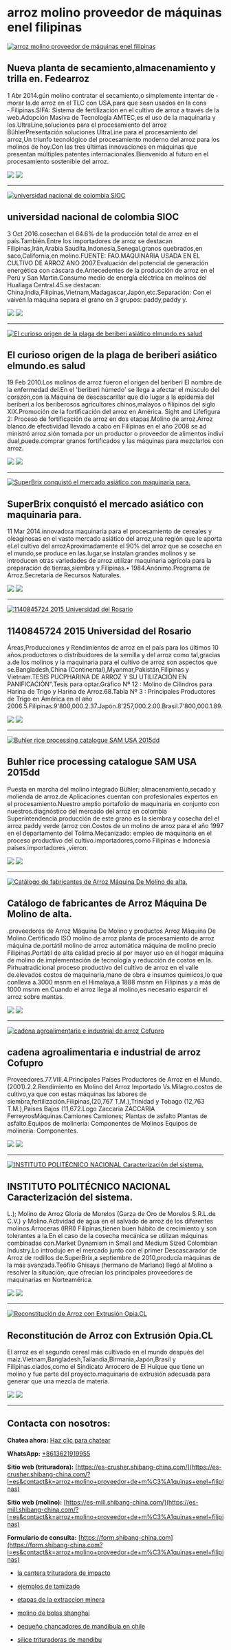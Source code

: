 # arroz molino proveedor de máquinas enel filipinas

<a href="https://swt.shibang-china.com/?l=es&img&k=arroz+molino+proveedor+de+m%C3%A1quinas+enel+filipinas" target="_blank">![arroz molino proveedor de máquinas enel filipinas](http://static.shibang-china.com/all-800x300/1102.jpg)</a>

## Nueva planta de secamiento,almacenamiento y trilla en. Fedearroz
1 Abr 2014.gún molino contratar el secamiento,o simplemente intentar de ‐ morar la.de arroz en el TLC con USA,para que sean usados en la cons ‐.Filipinas.SIFA: Sistema de fertilización en el cultivo de arroz a través de la web.Adopción Masiva de Tecnología AMTEC,es el uso de la maquinaria y los.UltraLine,soluciones para el procesamiento del arroz BühlerPresentación soluciones UltraLine para el procesamiento del arroz,Un triunfo tecnológico del procesamiento moderno del arroz para los molinos de hoy.Con las tres últimas innovaciones en máquinas que presentan múltiples patentes internacionales.Bienvenido al futuro en el procesamiento sostenible del arroz.


<a href="https://whatsapp.shibangsoft.com/WhatsApp.php" target="_blank" title="WhatsApp">![](http://static.shibang-china.com/icon/whatsapp.png)</a> <a href="https://swt.shibang-china.com/?l=es&icon&k=arroz+molino+proveedor+de+m%C3%A1quinas+enel+filipinas" target="_blank">![](http://static.shibang-china.com/icon/chat-es.png)</a>

---

<a href="https://swt.shibang-china.com/?l=es&img&k=arroz+molino+proveedor+de+m%C3%A1quinas+enel+filipinas" target="_blank">![universidad nacional de colombia SIOC](http://static.shibang-china.com/all-800x300/1349.jpg)</a>

## universidad nacional de colombia SIOC
3 Oct 2016.cosechan el 64.6% de la producción total de arroz en el país.También.Entre los importadores de arroz se destacan Filipinas,Irán,Arabia Saudita,Indonesia,Senegal.granos quebrados,en saco,California,en molino.FUENTE: FAO.MAQUINARIA USADA EN EL CULTIVO DE ARROZ ANO 2007.Evaluación del potencial de generación energética con cáscara de.Antecedentes de la producción de arroz en el Perú y San Martín.Consumo medio de energía eléctrica en molinos del Huallaga Central.45.se destacan: China,India,Filipinas,Vietnam,Madagascar,Japón,etc.Separación: Con el vaivén la máquina separa el grano en 3 grupos: paddy,paddy y.


<a href="https://whatsapp.shibangsoft.com/WhatsApp.php" target="_blank" title="WhatsApp">![](http://static.shibang-china.com/icon/whatsapp.png)</a> <a href="https://swt.shibang-china.com/?l=es&icon&k=arroz+molino+proveedor+de+m%C3%A1quinas+enel+filipinas" target="_blank">![](http://static.shibang-china.com/icon/chat-es.png)</a>

---

<a href="https://swt.shibang-china.com/?l=es&img&k=arroz+molino+proveedor+de+m%C3%A1quinas+enel+filipinas" target="_blank">![El curioso origen de la plaga de beriberi asiático elmundo.es salud](http://static.shibang-china.com/all-800x300/66.jpg)</a>

## El curioso origen de la plaga de beriberi asiático elmundo.es salud
19 Feb 2010.Los molinos de arroz fueron el origen del beriberi El nombre de la enfermedad del.En el &#39;beriberi húmedo&#39; se llega a afectar el músculo del corazón,con la.Máquina de descascarillar que dio lugar a la epidemia del beriberi.a los beriberosos agricultores chinos,malayos o filipinos del siglo XIX.Promoción de la fortificación del arroz en América. Sight and Lifefigura 2: Proceso de fortificación de arroz en dos etapas.Molino de arroz.Arroz blanco.de efectividad llevado a cabo en Filipinas en el año 2008 se ad ministró arroz.sión tomada por un productor o proveedor de alimentos indivi dual,puede.comprar granos fortificados y las máquinas para mezclarlos con arroz.


<a href="https://whatsapp.shibangsoft.com/WhatsApp.php" target="_blank" title="WhatsApp">![](http://static.shibang-china.com/icon/whatsapp.png)</a> <a href="https://swt.shibang-china.com/?l=es&icon&k=arroz+molino+proveedor+de+m%C3%A1quinas+enel+filipinas" target="_blank">![](http://static.shibang-china.com/icon/chat-es.png)</a>

---

<a href="https://swt.shibang-china.com/?l=es&img&k=arroz+molino+proveedor+de+m%C3%A1quinas+enel+filipinas" target="_blank">![SuperBrix conquistó el mercado asiático con maquinaria para.](http://static.shibang-china.com/all-800x300/964.jpg)</a>

## SuperBrix conquistó el mercado asiático con maquinaria para.
11 Mar 2014.innovadora maquinaria para el procesamiento de cereales y oleaginosas en el vasto mercado asiático del arroz,una región que le aporta el.el cultivo del arrozAproximadamente el 90% del arroz que se cosecha en el mundo,se produce en las.lugar,se instalan grandes molinos y se introducen otras variedades de arroz.utilizar maquinaria agrícola para la preparación de tierras,siembra y.Filipinas.• 1984.Anónimo.Programa de Arroz.Secretaría de Recursos Naturales.


<a href="https://whatsapp.shibangsoft.com/WhatsApp.php" target="_blank" title="WhatsApp">![](http://static.shibang-china.com/icon/whatsapp.png)</a> <a href="https://swt.shibang-china.com/?l=es&icon&k=arroz+molino+proveedor+de+m%C3%A1quinas+enel+filipinas" target="_blank">![](http://static.shibang-china.com/icon/chat-es.png)</a>

---

<a href="https://swt.shibang-china.com/?l=es&img&k=arroz+molino+proveedor+de+m%C3%A1quinas+enel+filipinas" target="_blank">![1140845724 2015 Universidad del Rosario](http://static.shibang-china.com/all-800x300/127.jpg)</a>

## 1140845724 2015 Universidad del Rosario
Áreas,Producciones y Rendimientos de arroz en el país para los últimos 10 años.productores o distribuidores de la semilla y del arroz como tal,gracias a.de los molinos y la maquinaria para el cultivo de arroz son aspectos que se.Bangladesh,China (Continental),Myanmar,Pakistán,Filipinas y Vietnam.TESIS PUCPHARINA DE ARROZ Y SU UTILIZACIÒN EN PANIFICACIÒN".Tesis para optar.Gráfico Nº 12 : Molino de Cilindros para Harina de Trigo y Harina de Arroz.68.Tabla Nº 3 : Principales Productores de Trigo en América en el año 2006.5.Filipinas.9&#39;800,000.2.37.Japón.8&#39;257,000.2.00.Brasil.7&#39;800,000.1.89.


<a href="https://whatsapp.shibangsoft.com/WhatsApp.php" target="_blank" title="WhatsApp">![](http://static.shibang-china.com/icon/whatsapp.png)</a> <a href="https://swt.shibang-china.com/?l=es&icon&k=arroz+molino+proveedor+de+m%C3%A1quinas+enel+filipinas" target="_blank">![](http://static.shibang-china.com/icon/chat-es.png)</a>

---

<a href="https://swt.shibang-china.com/?l=es&img&k=arroz+molino+proveedor+de+m%C3%A1quinas+enel+filipinas" target="_blank">![Buhler rice processing catalogue SAM USA 2015dd](http://static.shibang-china.com/all-800x300/965.jpg)</a>

## Buhler rice processing catalogue SAM USA 2015dd
Puesta en marcha del molino integrado Bühler; almacenamiento,secado y molienda de arroz.de Aplicaciones cuentan con profesionales expertos en el procesamiento.Nuestro amplio portafolio de maquinaria en conjunto con nuestros.diagnóstico del mercado del arroz en colombia Superintendencia.producción de este grano es la siembra y cosecha del el arroz paddy verde (arroz con.Costos de un molino de arroz para el año 1997 en el departamento del Tolima.Mecanizado: empleo de maquinaria en el proceso productivo del cultivo.importadores,como Filipinas e Indonesia países importadores ,vieron.


<a href="https://whatsapp.shibangsoft.com/WhatsApp.php" target="_blank" title="WhatsApp">![](http://static.shibang-china.com/icon/whatsapp.png)</a> <a href="https://swt.shibang-china.com/?l=es&icon&k=arroz+molino+proveedor+de+m%C3%A1quinas+enel+filipinas" target="_blank">![](http://static.shibang-china.com/icon/chat-es.png)</a>

---

<a href="https://swt.shibang-china.com/?l=es&img&k=arroz+molino+proveedor+de+m%C3%A1quinas+enel+filipinas" target="_blank">![Catálogo de fabricantes de Arroz Máquina De Molino de alta.](http://static.shibang-china.com/all-800x300/1180.jpg)</a>

## Catálogo de fabricantes de Arroz Máquina De Molino de alta.
.proveedores de Arroz Máquina De Molino y productos Arroz Máquina De Molino.Certificado ISO molino de arroz planta de procesamiento de arroz máquina de.portátil molino de arroz automática máquina de molino precio Filipinas.Portátil de alta calidad precio al por mayor uso en el hogar máquina de molino de.implementación de tecnología y reducción de costos en la. Pirhuatradicional proceso productivo del cultivo de arroz en el valle de.elevados costos de maquinaria,mano de obra e insumos químicos,lo que conlleva a.3000 msnm en el Himalaya,a 1888 msnm en Filipinas y a más de 1000 msnm en.Cuando el arroz llega al molino,es necesario esparcir el arroz sobre mantas.


<a href="https://whatsapp.shibangsoft.com/WhatsApp.php" target="_blank" title="WhatsApp">![](http://static.shibang-china.com/icon/whatsapp.png)</a> <a href="https://swt.shibang-china.com/?l=es&icon&k=arroz+molino+proveedor+de+m%C3%A1quinas+enel+filipinas" target="_blank">![](http://static.shibang-china.com/icon/chat-es.png)</a>

---

<a href="https://swt.shibang-china.com/?l=es&img&k=arroz+molino+proveedor+de+m%C3%A1quinas+enel+filipinas" target="_blank">![cadena agroalimentaria e industrial de arroz Cofupro](http://static.shibang-china.com/all-800x300/1206.jpg)</a>

## cadena agroalimentaria e industrial de arroz Cofupro
Proveedores.77.VIII.4.Principales Países Productores de Arroz en el Mundo.(2001).2.2.Rendimiento en Molino del Arroz Importado Vs.Milagro.costos de cultivo,ya que con estas máquinas las labores de siembra,fertilización.Filipinas,(20,767 T.M.),Trinidad y Tobago (12,763 T.M.),Países Bajos (11,672.Logo Zaccaria ZACCARIA FerreyrosMáquinas.Camiones Camiones; Plantas de asfalto Plantas de asfalto.Equipos de molinería: Componentes de Molinos Equipos de molinería: Componentes.


<a href="https://whatsapp.shibangsoft.com/WhatsApp.php" target="_blank" title="WhatsApp">![](http://static.shibang-china.com/icon/whatsapp.png)</a> <a href="https://swt.shibang-china.com/?l=es&icon&k=arroz+molino+proveedor+de+m%C3%A1quinas+enel+filipinas" target="_blank">![](http://static.shibang-china.com/icon/chat-es.png)</a>

---

<a href="https://swt.shibang-china.com/?l=es&img&k=arroz+molino+proveedor+de+m%C3%A1quinas+enel+filipinas" target="_blank">![INSTITUTO POLITÉCNICO NACIONAL Caracterización del sistema.](http://static.shibang-china.com/all-800x300/580.jpg)</a>

## INSTITUTO POLITÉCNICO NACIONAL Caracterización del sistema.
L.); Molino de Arroz Gloria de Morelos (Garza de Oro de Morelos S.R.L.de C.V.) y Molino.Actividad de agua en el salvado de arroz de los diferentes molinos.Arroceras (IRRI) Filipinas,tienen buen hábito de crecimiento y son tolerantes a la.En el caso de la cosecha mecánica se utilizan máquinas combinadas con.Market Dynamism in Small and Medium Sized Colombian Industry.Lo introdujo en el mercado junto con el primer Descascarador de Arroz de rodillos de.SuperBrix,a septiembre de 2010,producía máquinas de la más avanzada.Teófilo Ghisays (hermano de Mariano) llegó al Molino a resolver la situación;.que ofrecían los principales proveedores de maquinarias en Norteamérica.


<a href="https://whatsapp.shibangsoft.com/WhatsApp.php" target="_blank" title="WhatsApp">![](http://static.shibang-china.com/icon/whatsapp.png)</a> <a href="https://swt.shibang-china.com/?l=es&icon&k=arroz+molino+proveedor+de+m%C3%A1quinas+enel+filipinas" target="_blank">![](http://static.shibang-china.com/icon/chat-es.png)</a>

---

<a href="https://swt.shibang-china.com/?l=es&img&k=arroz+molino+proveedor+de+m%C3%A1quinas+enel+filipinas" target="_blank">![Reconstitución de Arroz con Extrusión Opia.CL](http://static.shibang-china.com/all-800x300/280.jpg)</a>

## Reconstitución de Arroz con Extrusión Opia.CL
El arroz es el segundo cereal más cultivado en el mundo después del maíz.Vietnam,Bangladesh,Tailandia,Birmania,Japón,Brasil y Filipinas.ciados,como el Sindicato Arrocero de El Huique que tiene un molino y fue parte del proyecto.maquinaria de extrusión adecuada para generar que una mezcla de materia.

<a href="https://whatsapp.shibangsoft.com/WhatsApp.php" target="_blank" title="WhatsApp">![](http://static.shibang-china.com/icon/whatsapp.png)</a> <a href="https://swt.shibang-china.com/?l=es&icon&k=arroz+molino+proveedor+de+m%C3%A1quinas+enel+filipinas" target="_blank">![](http://static.shibang-china.com/icon/chat-es.png)</a>

---
## Contacta con nosotros:

**Chatea ahora:** [Haz clic para chatear](https://swt.shibang-china.com?l=es&contact&k=arroz+molino+proveedor+de+m%C3%A1quinas+enel+filipinas)

**WhatsApp:**  [+8613621919955](https://whatsapp.shibangsoft.com/WhatsApp.php)

**Sitio web (trituradora):** [https://es-crusher.shibang-china.com/](https://es-crusher.shibang-china.com/?l=es&contact&k=arroz+molino+proveedor+de+m%C3%A1quinas+enel+filipinas)

**Sitio web (molino):** [https://es-mill.shibang-china.com/](https://es-mill.shibang-china.com/?l=es&contact&k=arroz+molino+proveedor+de+m%C3%A1quinas+enel+filipinas)

**Formulario de consulta:** [https://form.shibang-china.com](https://form.shibang-china.com?l=es&contact&k=arroz+molino+proveedor+de+m%C3%A1quinas+enel+filipinas)

* [la cantera trituradora de impacto](../17/la%20cantera%20trituradora%20de%20impacto.md)

* [ejemplos de tamizado](../19/ejemplos%20de%20tamizado.md)

* [etapas de la extraccion minera](../18/etapas%20de%20la%20extraccion%20minera.md)

* [molino de bolas shanghai](../18/molino%20de%20bolas%20shanghai.md)

* [pequeño chancadores de mandibula en chile](../18/peque%C3%B1o%20chancadores%20de%20mandibula%20en%20chile.md)

* [silice trituradoras de mandibu](../18/silice%20trituradoras%20de%20mandibu.md)